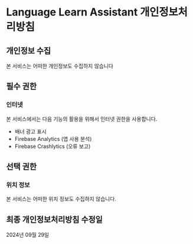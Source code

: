 # Language Learn Assistant 개인정보처리방침

## 개인정보 수집
본 서비스는 어떠한 개인정보도 수집하지 않습니다

## 필수 권한
### 인터넷
본 서비스에서는 다음 기능의 활용을 위해서 인터넷 권한을 사용합니다.

- 배너 광고 표시
- Firebase Analytics (앱 사용 분석)
- Firebase Crashlytics (오류 보고)

## 선택 권한
### 위치 정보
본 서비스는 어떠한 위치 정보도 수집하지 않습니다.

## 최종 개인정보처리방침 수정일
2024년 09월 29일

